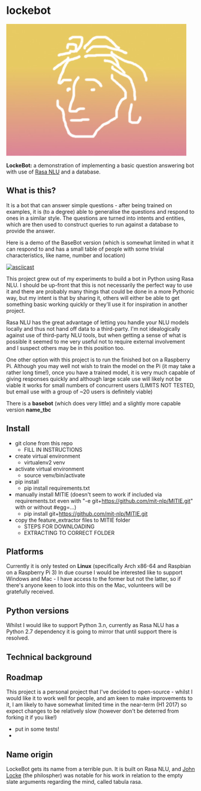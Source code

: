 # lockebot

![LockeBotLogo](media/JohnLockeLogoMini.jpg)

**LockeBot:** a demonstration of implementing a basic question answering bot with use of [Rasa NLU](https://github.com/golastmile/rasa_nlu) and a database.

## What is this?

It is a bot that can answer simple questions - after being trained on examples, it is (to a degree) able to generalise the questions and respond to ones in a similar style. The questions are turned into intents and entities, which are then used to construct queries to run against a database to provide the answer.

Here is a demo of the BaseBot version (which is somewhat limited in what it can respond to and has a small table of people with some trivial characteristics, like name, number and location)

[![asciicast](https://asciinema.org/a/5j5zs42kk95itm1uzdqlwys86.png)](https://asciinema.org/a/5j5zs42kk95itm1uzdqlwys86)

This project grew out of my experiments to build a bot in Python using Rasa NLU. I should be up-front that this is not necessarily the perfect way to use it and there are probably many things that could be done in a more Pythonic way, but my intent is that by sharing it, others will either be able to get something basic working quickly or they'll use it for inspiration in another project.

Rasa NLU has the great advantage of letting you handle your NLU models locally and thus not hand off data to a third-party.  I'm not idealogically against use of third-party NLU tools, but when getting a sense of what is possible it seemed to me very useful not to require external involvement and I suspect others may be in this position too.

One other option with this project is to run the finished bot on a Raspberry Pi.  Although you may well not wish to train the model on the Pi (it may take a rather long time!), once you have a trained model, it is very much capable of giving responses quickly and although large scale use will likely not be viable it works for small numbers of concurrent users (LIMITS NOT TESTED, but email use with a group of ~20 users is definitely viable)

There is a **basebot** (which does very little) and a slightly more capable version **name_tbc** 

## Install

* git clone from this repo
	* FILL IN INSTRUCTIONS
* create virtual environment
	* virtualenv2 venv
* activate virtual environment
	* source venv/bin/activate
* pip install
	* pip install requirements.txt
* manually install MITIE (doesn't seem to work if included via requirements.txt even with "-e git+https://github.com/mit-nlp/MITIE.git" with or without #egg=...)
	* pip install git+https://github.com/mit-nlp/MITIE.git
* copy the feature_extractor files to MITIE folder
	* STEPS FOR DOWNLOADING
	* EXTRACTING TO CORRECT FOLDER

## Platforms
Currently it is only tested on **Linux** (specifically Arch x86-64 and Raspbian on a Raspberry Pi 3)
In due course I would be interested like to support Windows and Mac - I have access to the former but not the latter, so if there's anyone keen to look into this on the Mac, volunteers will be gratefully received.

## Python versions
Whilst I would like to support Python 3.n, currently as Rasa NLU has a Python 2.7 dependency it is going to mirror that until support there is resolved.

## Technical background

## Roadmap

This project is a personal project that I've decided to open-source - whilst I would like it to work well for people, and am keen to make improvements to it, I am likely to have somewhat limited time in the near-term (H1 2017) so expect changes to be relatively slow (however don't be deterred from forking it if you like!)

* put in some tests!
* 

## Name origin
LockeBot gets its name from a terrible pun. It is built on Rasa NLU, and [John Locke](https://en.wikipedia.org/wiki/John_Locke) (the philospher) was notable for his work in relation to the empty slate arguments regarding the mind, called tabula rasa.
